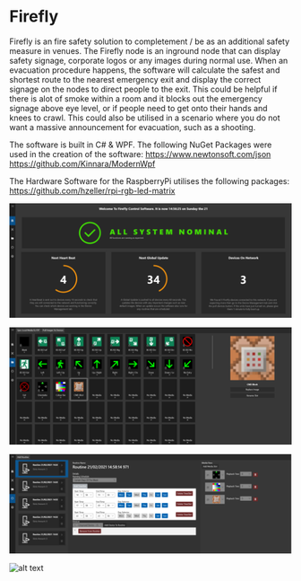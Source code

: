 # Firefly
 
Firefly is an fire safety solution to completement / be as an additional safety measure in venues. The Firefly node is an inground node that can display safety signage, corporate logos or any images during normal use. When an evacuation procedure happens, the software will calculate the safest and shortest route to the nearest emergency exit and display the correct signage on the nodes to direct people to the exit. This could be helpful if there is alot of smoke within a room and it blocks out the emergency signage above eye level, or if people need to get onto their hands and knees to crawl. This could also be utilised in a scenario where you do not want a massive announcement for evacuation, such as a shooting.

The software is built in C# & WPF.
The following NuGet Packages were used in the creation of the software:
https://www.newtonsoft.com/json
https://github.com/Kinnara/ModernWpf

The Hardware Software for the RaspberryPi utilises the following packages:
https://github.com/hzeller/rpi-rgb-led-matrix

![alt text](Assets/Dashboard1.PNG)

![alt text](Assets/MediaLib1.PNG)

![alt text](Assets/Routines1.PNG)

![alt text](Assets/FireflyNode1.bmp)
